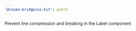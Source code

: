 ```yaml
---
'@rosen-bridge/ui-kit': patch
---
```


Prevent line compression and breaking in the Label component
